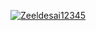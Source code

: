 [![Zeeldesai12345](https://circleci.com/gh/Zeeldesai12345/Assignments_SSW567.svg?style=svg)](https://app.circleci.com/pipelines/github/Zeeldesai12345/Assignments_SSW567?branch=main&filter=all)
